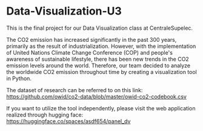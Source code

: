 # Data-Visualization-U3
This is the final project for our Data Visualization class at CentraleSupelec. 

The CO2 emission has increased significantly in the past 300 years, primarily as the result of industrialization. However, with the implementation of United Nations Climate Change Conference (COP) and people's awareness of sustainable lifestyle, there has been new trends in the CO2 emission levels around the world. Therefore, our team decided to analyze the worldwide CO2 emission throughout time by creating a visualization tool in Python. 

The dataset of research can be referred to on this link: https://github.com/owid/co2-data/blob/master/owid-co2-codebook.csv

If you want to utilize the tool independently, please visit the web application realized through hugging face: https://huggingface.co/spaces/asdf654/panel_dv
